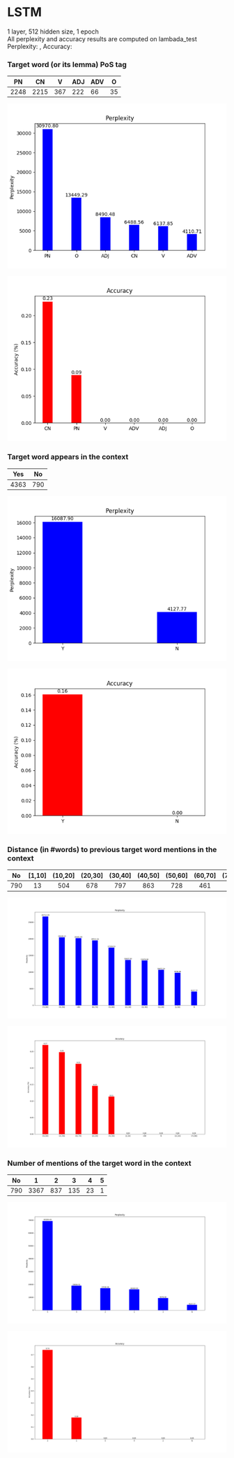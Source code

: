 # LSTM
1 layer, 512 hidden size, 1 epoch  
All perplexity and accuracy results are computed on lambada_test  
Perplexity: , Accuracy:  

### Target word (or its lemma) PoS tag

|  PN  |  CN  | V   | ADJ | ADV | O  |
|:----:|:----:|-----|-----|-----|----|
| 2248 | 2215 | 367 | 222 | 66  | 35 | 

![perp_pos](perp_pos.png)

![perp_pos](acc_pos.png)

### Target word appears in the context

|  Yes |  No |
|:----:|:---:|
| 4363 | 790 | 

![perp_context](perp_context.png)

![acc_context](acc_context.png)

### Distance (in #words) to previous target word mentions in the context

|  No | [1,10] | (10,20] | (20,30] | (30,40] | (40,50] | (50,60] | (60,70] | (70,80] | +80 |
|:---:|:------:|:-------:|:-------:|:-------:|:-------:|:-------:|:-------:|:-------:|:---:|
| 790 |   13   |   504   |   678   |   797   |   863   |   728   |   461   |   189   |  69 | 

![perp_distance](perp_distance.png)

![acc_distance](acc_distance.png)

### Number of mentions of the target word in the context

|  No |   1  |  2  |  3  |  4 | 5 |
|:---:|:----:|:---:|:---:|:--:|:-:|
| 790 | 3367 | 837 | 135 | 23 | 1 |

![perp_repetition](perp_repetition.png)

![acc_repetition](acc_repetition.png)

